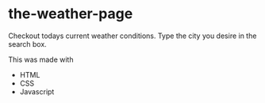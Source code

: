 # the-weather-page
Checkout todays current weather conditions. Type the city you desire in the search box.

This was made with
- HTML
- CSS
- Javascript

